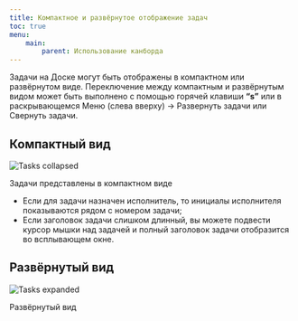 ```yaml
---
title: Компактное и развёрнутое отображение задач
toc: true
menu:
    main:
        parent: Использование канборда
---
```


Задачи на Доске могут быть отображены в компактном или развёрнутом виде. Переключение между компактным и развёрнутым видом может быть выполнено с помощью горячей клавиши **“s”** или в раскрывающемся Меню (слева вверху) -> Развернуть задачи или Свернуть задачи.

Компактный вид
--------------

![Tasks collapsed](/images/v1/board-collapsed-mode.png)

Задачи представлены в компактном виде

-   Если для задачи назначен исполнитель, то инициалы исполнителя показываются рядом с номером задачи;
-   Если заголовок задачи слишком длинный, вы можете подвести курсор мышки над задачей и полный заголовок задачи отобразится во всплывающем окне.

Развёрнутый вид
----------------

![Tasks expanded](/images/v1/board-expanded-mode.png)

Развёрнутый вид
